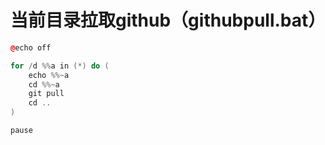 当前目录拉取github（githubpull.bat）
====
``` C++
@echo off 

for /d %%a in (*) do (
    echo %%~a
    cd %%~a
    git pull
    cd ..
)

pause

```
